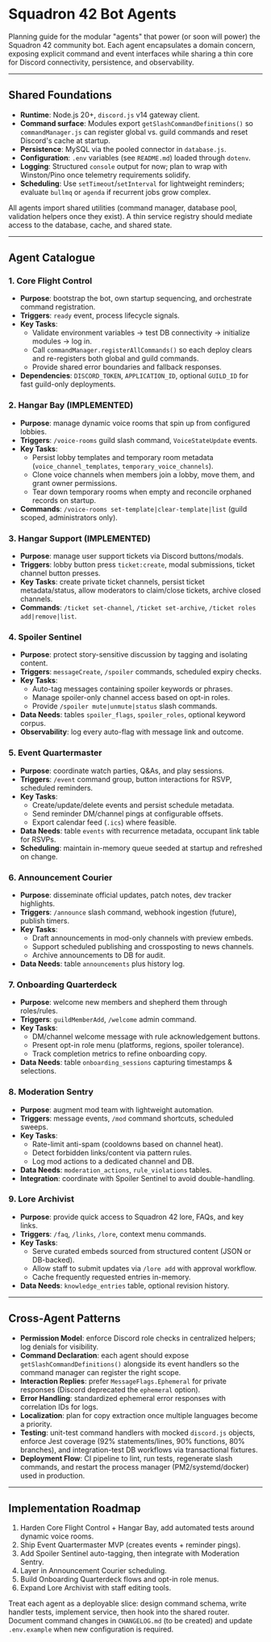 # Squadron 42 Bot Agents

Planning guide for the modular "agents" that power (or soon will power) the Squadron 42 community bot. Each agent encapsulates a domain concern, exposing explicit command and event interfaces while sharing a thin core for Discord connectivity, persistence, and observability.

---

## Shared Foundations
- **Runtime**: Node.js 20+, `discord.js` v14 gateway client.
- **Command surface**: Modules export `getSlashCommandDefinitions()` so `commandManager.js` can register global vs. guild commands and reset Discord's cache at startup.
- **Persistence**: MySQL via the pooled connector in `database.js`.
- **Configuration**: `.env` variables (see `README.md`) loaded through `dotenv`.
- **Logging**: Structured `console` output for now; plan to wrap with Winston/Pino once telemetry requirements solidify.
- **Scheduling**: Use `setTimeout`/`setInterval` for lightweight reminders; evaluate `bullmq` or `agenda` if recurrent jobs grow complex.

All agents import shared utilities (command manager, database pool, validation helpers once they exist). A thin service registry should mediate access to the database, cache, and shared state.

---

## Agent Catalogue

### 1. Core Flight Control
- **Purpose**: bootstrap the bot, own startup sequencing, and orchestrate command registration.
- **Triggers**: `ready` event, process lifecycle signals.
- **Key Tasks**:
  - Validate environment variables -> test DB connectivity -> initialize modules -> log in.
  - Call `commandManager.registerAllCommands()` so each deploy clears and re-registers both global and guild commands.
  - Provide shared error boundaries and fallback responses.
- **Dependencies**: `DISCORD_TOKEN`, `APPLICATION_ID`, optional `GUILD_ID` for fast guild-only deployments.

### 2. Hangar Bay (IMPLEMENTED)
- **Purpose**: manage dynamic voice rooms that spin up from configured lobbies.
- **Triggers**: `/voice-rooms` guild slash command, `VoiceStateUpdate` events.
- **Key Tasks**:
  - Persist lobby templates and temporary room metadata (`voice_channel_templates`, `temporary_voice_channels`).
  - Clone voice channels when members join a lobby, move them, and grant owner permissions.
  - Tear down temporary rooms when empty and reconcile orphaned records on startup.
- **Commands**: `/voice-rooms set-template|clear-template|list` (guild scoped, administrators only).

### 3. Hangar Support (IMPLEMENTED)
- **Purpose**: manage user support tickets via Discord buttons/modals.
- **Triggers**: lobby button press `ticket:create`, modal submissions, ticket channel button presses.
- **Key Tasks**: create private ticket channels, persist ticket metadata/status, allow moderators to claim/close tickets, archive closed channels.
- **Commands**: `/ticket set-channel`, `/ticket set-archive`, `/ticket roles add|remove|list`.

### 4. Spoiler Sentinel
- **Purpose**: protect story-sensitive discussion by tagging and isolating content.
- **Triggers**: `messageCreate`, `/spoiler` commands, scheduled expiry checks.
- **Key Tasks**:
  - Auto-tag messages containing spoiler keywords or phrases.
  - Manage spoiler-only channel access based on opt-in roles.
  - Provide `/spoiler mute|unmute|status` slash commands.
- **Data Needs**: tables `spoiler_flags`, `spoiler_roles`, optional keyword corpus.
- **Observability**: log every auto-flag with message link and outcome.

### 5. Event Quartermaster
- **Purpose**: coordinate watch parties, Q&As, and play sessions.
- **Triggers**: `/event` command group, button interactions for RSVP, scheduled reminders.
- **Key Tasks**:
  - Create/update/delete events and persist schedule metadata.
  - Send reminder DM/channel pings at configurable offsets.
  - Export calendar feed (`.ics`) where feasible.
- **Data Needs**: table `events` with recurrence metadata, occupant link table for RSVPs.
- **Scheduling**: maintain in-memory queue seeded at startup and refreshed on change.

### 6. Announcement Courier
- **Purpose**: disseminate official updates, patch notes, dev tracker highlights.
- **Triggers**: `/announce` slash command, webhook ingestion (future), publish timers.
- **Key Tasks**:
  - Draft announcements in mod-only channels with preview embeds.
  - Support scheduled publishing and crossposting to news channels.
  - Archive announcements to DB for audit.
- **Data Needs**: table `announcements` plus history log.

### 7. Onboarding Quarterdeck
- **Purpose**: welcome new members and shepherd them through roles/rules.
- **Triggers**: `guildMemberAdd`, `/welcome` admin command.
- **Key Tasks**:
  - DM/channel welcome message with rule acknowledgement buttons.
  - Present opt-in role menu (platforms, regions, spoiler tolerance).
  - Track completion metrics to refine onboarding copy.
- **Data Needs**: table `onboarding_sessions` capturing timestamps & selections.

### 8. Moderation Sentry
- **Purpose**: augment mod team with lightweight automation.
- **Triggers**: message events, `/mod` command shortcuts, scheduled sweeps.
- **Key Tasks**:
  - Rate-limit anti-spam (cooldowns based on channel heat).
  - Detect forbidden links/content via pattern rules.
  - Log mod actions to a dedicated channel and DB.
- **Data Needs**: `moderation_actions`, `rule_violations` tables.
- **Integration**: coordinate with Spoiler Sentinel to avoid double-handling.

### 9. Lore Archivist
- **Purpose**: provide quick access to Squadron 42 lore, FAQs, and key links.
- **Triggers**: `/faq`, `/links`, `/lore`, context menu commands.
- **Key Tasks**:
  - Serve curated embeds sourced from structured content (JSON or DB-backed).
  - Allow staff to submit updates via `/lore add` with approval workflow.
  - Cache frequently requested entries in-memory.
- **Data Needs**: `knowledge_entries` table, optional revision history.

---

## Cross-Agent Patterns
- **Permission Model**: enforce Discord role checks in centralized helpers; log denials for visibility.
- **Command Declaration**: each agent should expose `getSlashCommandDefinitions()` alongside its event handlers so the command manager can register the right scope.
- **Interaction Replies**: prefer `MessageFlags.Ephemeral` for private responses (Discord deprecated the `ephemeral` option).
- **Error Handling**: standardized ephemeral error responses with correlation IDs for logs.
- **Localization**: plan for copy extraction once multiple languages become a priority.
- **Testing**: unit-test command handlers with mocked `discord.js` objects, enforce Jest coverage (92% statements/lines, 90% functions, 80% branches), and integration-test DB workflows via transactional fixtures.
- **Deployment Flow**: CI pipeline to lint, run tests, regenerate slash commands, and restart the process manager (PM2/systemd/docker) used in production.

---

## Implementation Roadmap
1. Harden Core Flight Control + Hangar Bay, add automated tests around dynamic voice rooms.
2. Ship Event Quartermaster MVP (creates events + reminder pings).
3. Add Spoiler Sentinel auto-tagging, then integrate with Moderation Sentry.
4. Layer in Announcement Courier scheduling.
5. Build Onboarding Quarterdeck flows and opt-in role menus.
6. Expand Lore Archivist with staff editing tools.

Treat each agent as a deployable slice: design command schema, write handler tests, implement service, then hook into the shared router. Document command changes in `CHANGELOG.md` (to be created) and update `.env.example` when new configuration is required.
